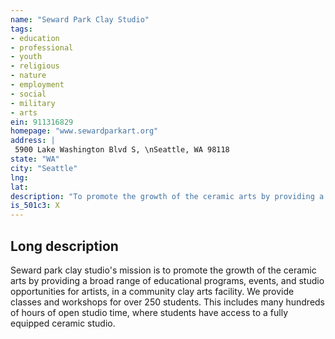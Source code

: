 ```yaml
---
name: "Seward Park Clay Studio"
tags:
- education
- professional
- youth
- religious
- nature
- employment
- social
- military
- arts
ein: 911316829
homepage: "www.sewardparkart.org"
address: |
 5900 Lake Washington Blvd S, \nSeattle, WA 98118
state: "WA"
city: "Seattle"
lng: 
lat: 
description: "To promote the growth of the ceramic arts by providing a broad range of educational programs, events and studio opportunities for artists, in a community clay arts facility. "
is_501c3: X
---
```


## Long description

Seward park clay studio's mission is to promote the growth of the ceramic arts by providing a broad range of educational programs, events, and studio opportunities for artists, in a community clay arts facility. We provide classes and workshops for over 250 students. This includes many hundreds of hours of open studio time, where students have access to a fully equipped ceramic studio. 
